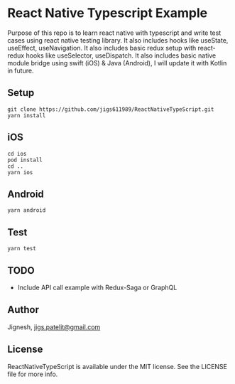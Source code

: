 # React Native Typescript Example

Purpose of this repo is to learn react native with typescript and write test cases using react native testing library. It also includes hooks like useState, useEffect, useNavigation. It also includes basic redux setup with react-redux hooks like useSelector, useDispatch. It also includes basic native module bridge using swift (iOS) & Java (Android), I will update it with Kotlin in future.

## Setup
```
git clone https://github.com/jigs611989/ReactNativeTypeScript.git
yarn install
```

## iOS
```
cd ios
pod install
cd ..
yarn ios
```

## Android
```
yarn android
```

## Test 
```
yarn test
```

## TODO
* Include API call example with Redux-Saga or GraphQL

## Author
Jignesh, jigs.patelit@gmail.com

## License
ReactNativeTypeScript is available under the MIT license. See the LICENSE file for more info.


